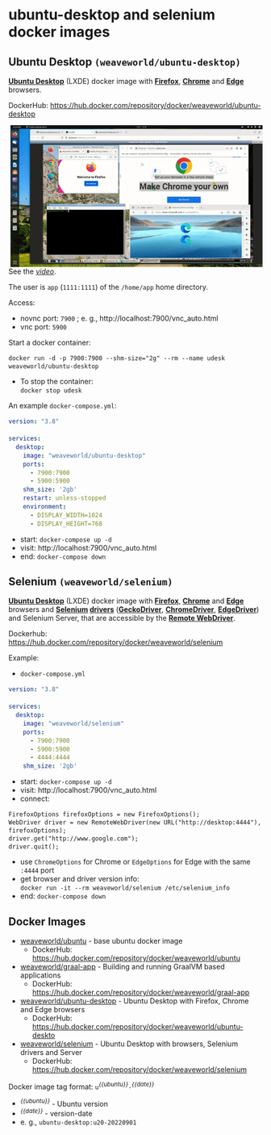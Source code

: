 # **ubuntu-desktop** and **selenium** docker images

## Ubuntu Desktop `(weaveworld/ubuntu-desktop)`

**[Ubuntu Desktop](https://en.wikipedia.org/wiki/Ubuntu_version_history#Ubuntu_20.04_LTS_(Focal_Fossa))** (LXDE) docker image with **[Firefox](https://www.mozilla.org/en-US/firefox/)**, **[Chrome](https://www.google.com/chrome/)** and **[Edge](https://www.microsoft.com/en-us/edge)** browsers.

DockerHub: https://hub.docker.com/repository/docker/weaveworld/ubuntu-desktop

[<img src="_resource/ubuntu-desktop.gif" alt="Click to see the video" style="float:right; margin: 0 0 0 2rem;" width="500"></img>](https://www.youtube.com/watch?v=Hc79sDi3f0U)

See the [*video*](https://www.youtube.com/watch?v=Hc79sDi3f0U).

The user is `app` (`1111:1111`) of the `/home/app` home directory.

Access:
  - novnc port: `7900` ; e. g., http://localhost:7900/vnc_auto.html
  - vnc port: `5900`

Start a docker container:
```
docker run -d -p 7900:7900 --shm-size="2g" --rm --name udesk weaveworld/ubuntu-desktop
```
  - To stop the container:<br>`docker stop udesk`

An example `docker-compose.yml`:
```docker-compose.yml
version: "3.8"

services:
  desktop:
    image: "weaveworld/ubuntu-desktop"  
    ports:
      - 7900:7900
      - 5900:5900
    shm_size: '2gb'
    restart: unless-stopped
    environment:
      - DISPLAY_WIDTH=1024
      - DISPLAY_HEIGHT=768
```  
- start: `docker-compose up -d`
- visit: http://localhost:7900/vnc_auto.html
- end: `docker-compose down`


## Selenium `(weaveworld/selenium)`

**[Ubuntu Desktop](https://en.wikipedia.org/wiki/Ubuntu_version_history#Ubuntu_20.04_LTS_(Focal_Fossa))** (LXDE) docker image with **[Firefox](https://www.mozilla.org/en-US/firefox/)**, **[Chrome](https://www.google.com/chrome/)** and **[Edge](https://www.microsoft.com/en-us/edge)** browsers and **[Selenium](https://www.selenium.dev/) [drivers](https://www.selenium.dev/documentation/webdriver/)** (**[GeckoDriver](https://github.com/mozilla/geckodriver)**, **[ChromeDriver](https://chromedriver.chromium.org/)**, **[EdgeDriver](https://developer.microsoft.com/en-us/microsoft-edge/tools/webdriver/)**) and Selenium Server, that are accessible by the **[Remote WebDriver](https://www.selenium.dev/documentation/webdriver/remote_webdriver/)**.

Dockerhub: https://hub.docker.com/repository/docker/weaveworld/selenium

Example:
  - `docker-compose.yml`
```docker-compose.yml
version: "3.8"

services:
  desktop:
    image: "weaveworld/selenium"  
    ports:
      - 7900:7900
      - 5900:5900
      - 4444:4444
    shm_size: '2gb'
```  
- start: `docker-compose up -d`
- visit: http://localhost:7900/vnc_auto.html
- connect:
```
FirefoxOptions firefoxOptions = new FirefoxOptions();
WebDriver driver = new RemoteWebDriver(new URL("http://desktop:4444"), firefoxOptions);
driver.get("http://www.google.com");
driver.quit();
```  
- use `ChromeOptions` for Chrome or `EdgeOptions` for Edge with the same `:4444` port
- get browser and driver version info:<br>
`docker run -it --rm weaveworld/selenium /etc/selenium_info`
- end: `docker-compose down`

## Docker Images

  - [weaveworld/ubuntu](weaveworld_ubuntu) - base ubuntu docker image
    - DockerHub: https://hub.docker.com/repository/docker/weaveworld/ubuntu
  - [weaveworld/graal-app](weaveworld_graal-app) - Building and running GraalVM based applications
    - DockerHub: https://hub.docker.com/repository/docker/weaveworld/graal-app
  - [weaveworld/ubuntu-desktop](weaveworld_ubuntu-desktop) - Ubuntu Desktop with Firefox, Chrome and Edge browsers 
    - DockerHub: https://hub.docker.com/repository/docker/weaveworld/ubuntu-deskto
  - [weaveworld/selenium](weaveworld_selenium) - Ubuntu Desktop with browsers, Selenium drivers and Server 
    - DockerHub: https://hub.docker.com/repository/docker/weaveworld/selenium

Docker image tag format: `u`*<sup>{{ubuntu}}</sup>*`-`*<sup>{{date}}</sup>*
  - *<sup>{{ubuntu}}</sup>* - Ubuntu version
  - *<sup>{{date}}</sup>* - version-date
  - e. g., `ubuntu-desktop:u20-20220901` 